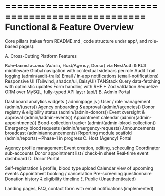 ==================================================
Functional & Feature Overview
==================================================
Core pillars (taken from
README.md
, code structure under app/, and role-based pages):

A. Cross-Cutting Platform Features

Role-based access (Admin, Host/Agency, Donor) via NextAuth & RLS middleware
Global navigation with contextual sidebars per role
Audit Trail logging (admin/audit-trails)
Email / in-app notifications (email-notifications)
Responsive UI (Tailwind, shadcn/ui, DaisyUI)
TANStack Query data-fetching with optimistic updates
Form handling with RHF + Zod validation
Sequelize ORM over MySQL, fully-typed API layer (api/)
B. Admin Portal

Dashboard analytics widgets (
admin/page.js
)
User / role management (admin/(users))
Agency onboarding & approval (admin/(agencies))
Donor registry & eligibility status (admin/(admin-donors))
Event oversight & approval (admin/(admin-events))
Appointment calendar (admin/(admin-appointments))
Blood-collection tracker (admin/(admin-blood-collection))
Emergency blood requests (admin/emergency-requests)
Announcements broadcast (admin/announcements)
Reporting module scaffold (admin/reports) – Phase-1 in progress
C. Host (Agency) Portal

Agency profile management
Event creation, editing, scheduling
Coordinator sub-accounts
Donor appointment list / check-in sheet
Real-time event dashboard
D. Donor Portal

Self-registration & profile, blood type upload
Calendar view of upcoming events
Appointment booking / cancellation
Pre-screening questionnaire
Donation history & eligibility timeline
E. Public (Unauthenticated)

Landing pages, FAQ, contact form with email notifications (implemented)
